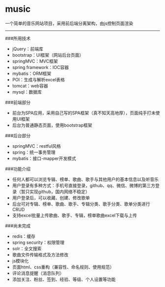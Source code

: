 # music
一个简单的音乐网站项目，采用前后端分离架构，由js控制页面渲染

---

###所用技术

- jQuery：前端库
- bootstrap：UI框架（网站后台页面）
- springMVC：MVC框架
- spring framework：IOC容器
- mybatis：ORM框架
- POI：生成与解析excel表格
- tomcat：web容器
- mysql：数据库

###前端部分

- 前台为SPA应用，采用自己写的SPA框架（真不知天高地厚），页面纯手打未使用UI框架
- 后台为普通静态页面，使用bootstrap框架

###后台部分

- springMVC：restful风格
- spring：统一事务管理
- mybatis：接口-mapper开发模式

###功能介绍

- 任何人都可以浏览专辑、榜单、歌曲、歌手与其他用户的基本信息以及听音乐
- 用户登录有多种方式：手机号直接登录，github、qq、微信、微博的第三方登录（暂只实现github，国内网络不稳定）
- 用户登录后，可以收藏、创建、修改歌单
- 后台可对专辑、榜单、歌曲、歌手、专辑分类、歌手分类、歌单分类进行CRUD
- 支持excel批量上传歌曲、歌手、专辑，榜单歌曲excel下载与上传

###尚未完成

- redis：缓存
- spring security：权限管理
- solr：全文搜索
- 歌曲文件传输格式及方法修改
- js模块化
- 页面html、css重构（兼容性、命名规则、使用规范）
- 评论消息提醒（消息队列）
- 添加关注、粉丝、签到、经验、等级、个人设置等功能

